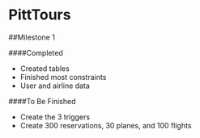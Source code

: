 # PittTours

##Milestone 1

####Completed
* Created tables
* Finished most constraints
* User and airline data

####To Be Finished
* Create the 3 triggers
* Create 300 reservations, 30 planes, and 100 flights
